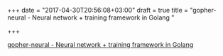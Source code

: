 +++
date = "2017-04-30T20:56:08+03:00"
draft = true
title = "gopher-neural - Neural network + training framework in Golang "

+++

<p><a href="https://t.co/E8lwWf5L0L">gopher-neural - Neural network + training framework in Golang </a></p>